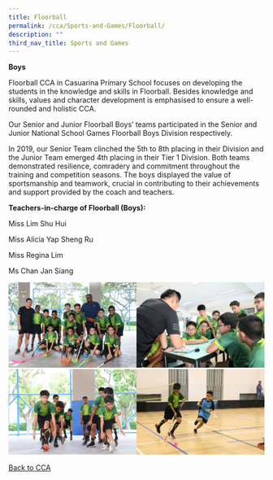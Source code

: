 ```yaml
---
title: Floorball
permalink: /cca/Sports-and-Games/Floorball/
description: ""
third_nav_title: Sports and Games
---
```

**Boys**

  

Floorball CCA in Casuarina Primary School focuses on developing the students in the knowledge and skills in Floorball. Besides knowledge and skills, values and character development is emphasised to ensure a well-rounded and holistic CCA.

  

Our Senior and Junior Floorball Boys’ teams participated in the Senior and Junior National School Games Floorball Boys Division respectively.

  

In 2019, our Senior Team clinched the 5th to 8th placing in their Division and the Junior Team emerged 4th placing in their Tier 1 Division. Both teams demonstrated resilience, comradery and commitment throughout the training and competition seasons. The boys displayed the value of sportsmanship and teamwork, crucial in contributing to their achievements and support provided by the coach and teachers.

  

**Teachers-in-charge of Floorball (Boys):**

  

Miss Lim Shu Hui

Miss Alicia Yap Sheng Ru  

Miss Regina Lim

Ms Chan Jan Siang

<img src="/images/IMG_5628.jpeg" 
     style="width:50%;float:left"><img src="/images/IMG_5498.jpeg" 
     style="width:50%"><img src="/images/IMG_5515.jpeg" 
     style="width:50%;float:left"><img src="/images/IMG_5601.jpeg" 
     style="width:50%">
		 
[Back to CCA](/caps-experience/Social-Moral-Emotional/Co-Curricular-Activities-CCA/)